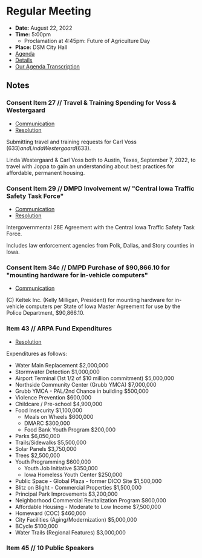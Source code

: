 # Regular Meeting

- **Date:** August 22, 2022
- **Time:** 5:00pm
    - Proclamation at 4:45pm: Future of Agriculture Day 
- **Place:** DSM City Hall
- [Agenda](https://councildocs.dsm.city/agendas/ag20220822.pdf)
- [Details](https://www.dsm.city/citycouncil_detail_T60_R2064.php)
- [Our Agenda Transcription](#/view/agenda~2022~transcription~08-22_RM)

## Notes

### Consent Item 27 // Travel & Training Spending for Voss & Westergaard

- [Communication](https://councildocs.dsm.city/communications/2022/22-390.pdf)
- [Resolution](https://councildocs.dsm.city/resolutions/20220822/27.pdf)

Submitting travel and training requests for Carl Voss ($633) and Linda Westergaard ($633).

Linda Westergaard & Carl Voss both to Austin, Texas, September 7, 2022, to travel
with Joppa to gain an understanding about best practices for affordable, permanent housing.

### Consent Item 29 // DMPD Involvement w/ "Central Iowa Traffic Safety Task Force"

- [Communication](https://councildocs.dsm.city/communications/2022/22-385.pdf)
- [Resolution](https://councildocs.dsm.city/resolutions/20220822/29.pdf)

Intergovernmental 28E Agreement with the Central Iowa Traffic Safety Task Force.

Includes law enforcement agencies from Polk, Dallas, and Story counties in Iowa.

### Consent Item 34c // DMPD Purchase of $90,866.10 for "mounting hardware for in-vehicle computers"

- [Communication](https://councildocs.dsm.city/communications/2022/22-386.pdf)

(C) Keltek Inc. (Kelly Milligan, President) for mounting hardware for in-vehicle computers per State of Iowa Master Agreement for use by the Police Department, $90,866.10. 

### Item 43 // ARPA Fund Expenditures

- [Resolution](https://councildocs.dsm.city/resolutions/20220822/43.pdf)

Expenditures as follows: 

- Water Main Replacement $2,000,000
- Stormwater Detection $1,000,000
- Airport Terminal (1st 1/2 of $10 million commitment) $5,000,000
- Northside Community Center (Grubb YMCA) $7,000,000
- Grubb YMCA - PAL/2nd Chance in building $500,000
- Violence Prevention $600,000
- Childcare / Pre-school $4,900,000
- Food Insecurity $1,100,000
    - Meals on Wheels $600,000
    - DMARC $300,000
    - Food Bank Youth Program $200,000
- Parks $6,050,000
- Trails/Sidewalks $5,500,000
- Solar Panels $3,750,000
- Trees $2,500,000
- Youth Programming $600,000
    - Youth Job Initiative $350,000
    - Iowa Homeless Youth Center $250,000
- Public Space - Global Plaza - former DICO Site $1,500,000
- Blitz on Blight - Commercial Properties $1,500,000
- Principal Park Improvements $3,200,000
- Neighborhood Commercial Revitalization Program $800,000
- Affordable Housing - Moderate to Low Income $7,500,000
- Homeward (COC) $460,000
- City Facilities (Aging/Modernization) $5,000,000
- BCycle $100,000
- Water Trails (Regional Features) $3,000,000

### Item 45 // 10 Public Speakers
